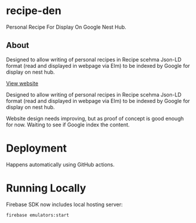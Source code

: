 # recipe-den
Personal Recipe For Display On Google Nest Hub.


## About

Designed to allow writing of personal recipes in Recipe scehma Json-LD format (read and displayed in webpage via Elm) to be indexed by Google for display on nest hub.

[View website](https://recipe-den.web.app/)

Designed to allow writing of personal recipes in Recipe scehma Json-LD format (read and displayed in webpage via Elm) to be indexed by Google for display on nest hub.

Website design needs improving, but as proof of concept is good enough for now. Waiting to see if Google index the content.

# Deployment

Happens automatically using GitHub actions.


# Running Locally

Firebase SDK now includes local hosting server:

```
firebase emulators:start
```